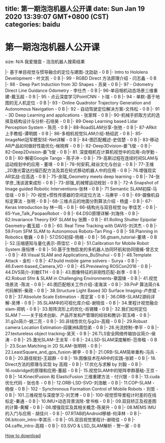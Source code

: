 
title: 第一期泡泡机器人公开课
date: Sun Jan 19 2020 13:39:07 GMT+0800 (CST)    
categories: baidu
---

# 第一期泡泡机器人公开课
size: N/A
 我爱搜盘 - 泡泡机器人搜索结果
 
|- 基于单目视觉与惯导融合的定位与建图-沈劭劼 - 0 B
|- Intro to Hololens Development - 叶文凯 - 0 B
|- 99 - RGBD Direct 方法原理介绍 - 闫志鑫 - 0 B
|- 98 - Deep Part Induction from 3D Shapes - 苏昊 - 0 B
|- 97 - Odometry Direct Line Guidance Odometry - 李仕杰 - 0 B
|- 96-单目相机动态场景三维重建-戴玉超 - 0 B
|- 95 - 点云深度学习PointCNN - 卜瑞 - 0 B
|- 94 - 单默-基于地图的无人机定位 - 0 B
|- 93 - Online Quadrotor Trajectory Generation and Autonomous Navigation - 0 B
|- 92 - 自动驾驶定位解决方案-文伟松 - 0 B
|- 91 - 3D Deep Learning and applications - 张家辉 - 0 B
|- 90-机械手抓取方式的选择及结构设计与分析-石培昊 - 0 B
|- 89-Deep Learning based Lidar Perception System - 陈亮 - 0 B
|- 88-RoadSLAM分享-张弛 - 0 B
|- 87-ARkit上手教程-谭明朗 - 0 B
|- 86-多相机视觉SLAM介绍-杨绍武 - 0 B
|- 85-ImageNet冠军模型SE-Net详解 - 0 B
|- 84-图匹配概述-史信楚 - 0 B
|- 83-移动AR产品如何做好性能优化-候晓辉 - 0 B
|- 82-Deep3Dvision-姜飞俊 - 0 B
|- 82-Deep2Dvision-姜飞俊 - 0 B
|- 81. 深度相机在计算机视觉中的应用-向学勤 - 0 B
|- 80-解密Google Tango - 陈子冲 - 0 B
|- 79-高斯过程在连续时间SLAM与运动规划中的应用 - 董靖 - 0 B
|- 78-何安莉_硅谷文化与创业 - 0 B
|- 77-王维_2D激光雷达扫描匹配方法及其在轮式移动机器人中的应用 - 0 B
|- 76.增强现实AR实战-应高选 - 0 B
|- 75-余瑞_Geometry meets deep learning - 0 B
|- 74-张学彦_浅谈波束成形 - 0 B
|- 73-邱强_机械臂运动规划 - 0 B
|- 72-A Snapshot of Image guided Robotic Interventions-张林 - 0 B
|- 71 Semantic SLAM初探-马佳瑶 - 0 B
|- 70-视觉+惯性传感器的空间定位方法 - 马赓宇 - 0 B
|- 69-摄像机自标定算法 - 张明 - 0 B
|- 68-三维点云的地面分割算法介绍 - 杨盛 - 0 B
|- 67-Keras Introduction by 林一鸣 - 0 B
|- 66-结构光与双目视觉 by 李佳艺 - 0 B
|- 65-Yue_Talk_PaopaoRobot - 0 B
|- 64.DSO原理详解-刘海伟 - 0 B
|- 62.Invariance Theory EKF SLAM by 张腾 - 0 B
|- 61.Rolling Shutter Epipolar Geometry-戴玉超 - 0 B
|- 60. Real Time Tracking with DAVIS-刘洪杰 - 0 B
|- 59.From SFM SLAM to Autonomous Robots-Tan Ping - 0 B
|- 58.Planning in Robotics 敬巍 - 0 B
|- 57.DSO初探-杨楠 - 0 B
|- 56.gtsam_tutorial-董靖 - 0 B
|- 52.压缩感知与量化表示-蒋佳忆 - 0 B
|- 51.Calibration for Mobile Robot System 唐恒博 - 0 B
|- 50.基于生物启发的多机器人协同环航和协同猎捕-曾志文 - 0 B
|- 49.Visual SLAM and Applications_BuShuhui - 0 B
|- 48.Template Attack - 金杉 - 0 B
|- 47.build mobile game solvers - Surya - 0 B
|- 46.Event-based_Camera_VO - 0 B
|- 45.Previewing ROSCon2016 - 0 B
|- 44.DVS简介-刘敏ETH - 0 B
|- 43.图像特征的非刚性匹配-赵季 - 0 B
|- 42.Robust Sfm & SLAM in Challenging Environments-章国锋 - 0 B
|- 41.视觉场景流 -陈龙 - 0 B
|- 40.图匹配相关工作介绍-凌海滨 - 0 B
|- 39.PnP 算法简介&代码解析-柴政 - 0 B
|- 38.Structure Light Based 3D Surface Imaging-卢彦斌 - 0 B
|- 37.Absolute Scale Estimation - 周定富 - 0 B
|- 36.ORB-SLAM2源码详解-吴博 - 0 B
|- 35.SLAM中的可视化库介绍-谢晓佳 - 0 B
|- 34.里程计视觉融合slam-郑帆 - 0 B
|- 33.矩阵流形上的优化-肖锡臻 - 0 B
|- 32.我们如何定位SLAM？——关于技术创新、产品开发和产管理的经验和教训-郭玉峰 - 0 B
|- 31.g2o简介-姚二亮 - 0 B
|- 30.非线性优化与g2o-高翔 - 0 B
|- 29.Robust camera Location Estimation-阎骥洲&周恺弟 - 0 B
|- 28.光流控制-李平 - 0 B
|- 27.textureless object tracking-吴天 - 0 B
|- 26.TLS安全网络传输协议简介-侯涛 - 0 B
|- 25.激光SLAM-王龙军 - 0 B
|- 24.LSD-SLAM深度解析-范帝楷 - 0 B
|- 23.Scan Matching in 2D SLAM-张明明 - 0 B
|- 22.LeastSquare_and_gps_fusion-卿李 - 0 B
|- 21.ORB-SLAM简单重构-冯兵 - 0 B
|- 20.路径规划-王超群 - 0 B
|- 19.图像技术在AR中的实践-张颖 - 0 B
|- 18. Direct方法的原理与实现 by 高翔 - 0 B
|- 17.优化与求解 by 刘毅 - 0 B
|- 16.rosbridge的原理和应用-董超 - 0 B
|- 15.视觉SLAM中的矩阵李群基础-王京 - 0 B
|- 14.KinectFusion 和 ElasticFusion 三维重建方法 - 付兴银 - 0 B
|- 13.cuda优化代码 - 张也冬 - 0 B
|- 12.ORB-LSD-SVO-刘浩敏 - 0 B
|- 11.COP-SLAM - 杨俊 - 0 B
|- 102 - Synchronous Formation Control of Mobile Robots - 刘哲 - 0 B
|- 101.三维视觉与深度学习-刘艺博 - 0 B
|- 100-视觉惯导里程计时差的在线标定-秦通 - 0 B
|- 10.IMU+动态背景消除-曾书格 - 0 B
|- 09.双目矫正及视差图的计算-黄耀 - 0 B
|- 08.增强现实及其相关概念-陈昊升 - 0 B
|- 08.MEMS IMU的入门与应用 - 胡佳兴 - 0 B
|- 07.RTAB的Android移植-何泽林 - 0 B
|- 06.bitcoin_intro-李其乐 - 0 B
|- 05.双目视觉里程计-谢晓佳 - 0 B
|- 04.caffe_intro-高翔 - 0 B
|- 03.SVO & LSD_SLAM解析 - 贺一家 - 0 B

[How to download](https://bpcam.bemobtrk.com/go/2ceec3aa-1ca2-46d6-b9ff-aaa5c184517c?jno=3546)